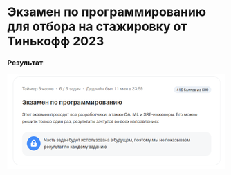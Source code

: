 # Экзамен по программированию для отбора на стажировку от Тинькофф 2023

<h3>Результат</h3>


![result](https://github.com/k1llreal/TinkoffAlgoExam2023/blob/master/result/resultTink.png)

